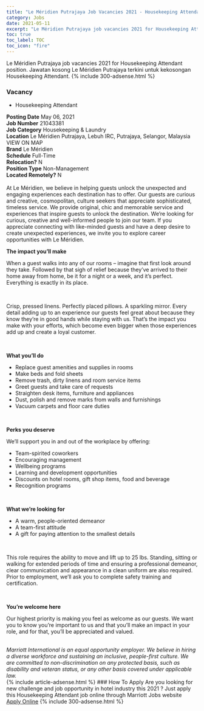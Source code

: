 ```yaml
---
title: "Le Méridien Putrajaya Job Vacancies 2021 - Housekeeping Attendant" 
category: Jobs 
date: 2021-05-11 
excerpt: "Le Méridien Putrajaya job vacancies 2021 for Housekeeping Attendant position. Jawatan kosong Le Méridien Putrajaya terkini untuk kekosongan Housekeeping Attendant." 
toc: true 
toc_label: TOC 
toc_icon: "fire" 
--- 
```


Le Méridien Putrajaya job vacancies 2021 for Housekeeping Attendant position. Jawatan kosong Le Méridien Putrajaya terkini untuk kekosongan Housekeeping Attendant. 
{% include 300-adsense.html %} 
### Vacancy 
- Housekeeping Attendant 
<div><div><b>Posting Date</b> May 06, 2021<br><b>Job Number</b> 21043381<br><b>Job Category</b> Housekeeping &amp; Laundry<br><b>Location</b> Le M&#233;ridien Putrajaya, Lebuh IRC, Putrajaya, Selangor, Malaysia VIEW ON MAP<br><b>Brand</b> Le M&#233;ridien<br><b>Schedule</b> Full-Time<br><b>Relocation?</b> N<br><b>Position Type</b> Non-Management<br><b>Located Remotely?</b> N<br><br>At Le M&#233;ridien, we believe in helping guests unlock the unexpected and engaging experiences each destination has to offer. Our guests are curious and creative, cosmopolitan, culture seekers that appreciate sophisticated, timeless service. We provide original, chic and memorable service and experiences that inspire guests to unlock the destination. We&#8217;re looking for curious, creative and well-informed people to join our team. If you appreciate connecting with like-minded guests and have a deep desire to create unexpected experiences, we invite you to explore career opportunities with Le M&#233;ridien.<br></div><div> <p><strong>The impact you&#8217;ll make</strong></p> <p>When a guest walks into any of our rooms &#8211; imagine that first look around they take. Followed by that sigh of relief because they&#8217;ve arrived to their home away from home, be it for a night or a week, and it&#8217;s perfect. Everything is exactly in its place.</p> <p>&#160;</p> <p>Crisp, pressed linens. Perfectly placed pillows. A sparkling mirror. Every detail adding up to an experience our guests feel great about because they know they&#8217;re in good hands while staying with us. That&#8217;s the impact you make with your efforts, which become even bigger when those experiences add up and create a loyal customer.</p> <p>&#160;</p> <p><strong>What you&#8217;ll do</strong></p> <ul> <li>Replace guest amenities and supplies in rooms</li> <li>Make beds and fold sheets</li> <li>Remove trash, dirty linens and room service items</li> <li>Greet guests and take care of requests</li> <li>Straighten desk items, furniture and appliances</li> <li>Dust, polish and remove marks from walls and furnishings</li> <li>Vacuum carpets and floor care duties</li> </ul> <p>&#160;</p> <p><strong>Perks you deserve</strong></p> <p>We&#8217;ll support you in and out of the workplace by offering:</p> <ul> <li>Team-spirited coworkers</li> <li>Encouraging management</li> <li>Wellbeing programs</li> <li>Learning and development opportunities</li> <li>Discounts on hotel rooms, gift shop items, food and beverage</li> <li>Recognition programs</li> </ul> <p><strong>&#160;</strong></p> <p><strong>What we&#8217;re looking for</strong></p> <ul> <li>A warm, people-oriented demeanor</li> <li>A team-first attitude</li> <li>A gift for paying attention to the smallest details</li> </ul> <p>&#160;</p> <p>This role requires the ability to move and lift up to 25 lbs. Standing, sitting or walking for extended periods of time and ensuring a professional demeanor, clear communication and appearance in a clean uniform are also required. Prior to employment, we&#8217;ll ask you to complete safety training and certification.</p> <p>&#160;</p> <p><strong>You&#8217;re welcome here</strong></p> <p>Our highest priority is making you feel as welcome as our guests. We want you to know you&#8217;re important to us and that you&#8217;ll make an impact in your role, and for that, you&#8217;ll be appreciated and valued.</p> </div> <div> &#160;</div> <em>Marriott International is an equal opportunity employer.&#160;We believe in hiring a diverse workforce and sustaining an inclusive, people-first culture.&#160;We are committed to non-discrimination on&#160;any&#160;protected&#160;basis, such as disability and veteran status, or any other basis covered under applicable law.</em><br></div> 
{% include article-adsense.html %} 
### How To Apply 
Are you looking for new challenge and job opportunity in hotel industry this 2021 ?
Just apply this Housekeeping Attendant job online through Marriott Jobs website 
<a href="https://jobs.marriott.com/marriott/jobs/21043381?lang=en-us" class="btn btn--info" target="_blank" rel="nofollow noopenner">Apply Online</a> 
{% include 300-adsense.html %} 
